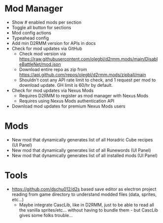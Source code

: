 # Mod Manager

- Show # enabled mods per section
- Toggle all button for sections
- Mod config actions
- Typeahead config
- Add min D2RMM version for APIs in docs
- Check for mod updates via GitHub
  - Check mod version via https://raw.githubusercontent.com/olegbl/d2rmm.mods/main/DisableBattleNet/mod.json
  - Download entire repo as zip from https://api.github.com/repos/olegbl/d2rmm.mods/zipball/main
  - Shouldn't cost any API rate limit to check, and 1 request per mod to download update. GH limit is 60/hr by default.
- Check for mod updates via Nexus Mods
  - Requires D2RMM to register as mod manager with Nexus Mods
  - Requires using Nexus Mods authentication API
- Download mod updates for premium Nexus Mods users

# Mods

- New mod that dynamically generates list of all Horadric Cube recipes (UI Panel)
- New mod that dynamically generates list of all Runewords (UI Panel)
- New mod that dynamically generates list of all installed mods (UI Panel)

# Tools

- https://github.com/dschu012/d2s based save editor as electron project reading from game directory to understand modded files (data, sprites, etc...)
  - Maybe integrate CascLib, like in D2RMM, just to be able to read all the vanilla sprites/etc... without having to bundle them - but CascLib gives some folks trouble...
